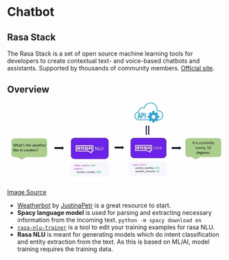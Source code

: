# Chatbot
## Rasa Stack
The Rasa Stack is a set of open source machine learning tools for developers to create contextual text- and voice-based chatbots and assistants. Supported by thousands of community members. [Official site](https://rasa.com/).

## Overview
![Overview](./images/overview.JPG)

[Image Source](https://vimeo.com/254777331)

- [Weatherbot](https://github.com/JustinaPetr/Weatherbot_Tutorial) by [JustinaPetr](https://github.com/JustinaPetr) is a great resource to start.
- **Spacy language model** is used for parsing and extracting necessary information from the incoming text. ``python -m spacy download en``
- [``rasa-nlu-trainer``](https://github.com/RasaHQ/rasa-nlu-trainer) is a tool to edit your training examples for rasa NLU.
- **Rasa NLU** is meant for generating models which do intent classification and entity extraction from the text. As this is based on ML/AI, model training requires the training data.




